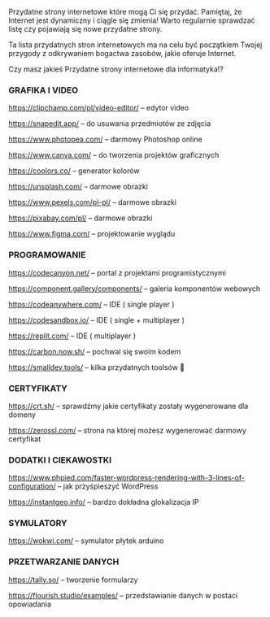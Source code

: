 Przydatne strony internetowe które mogą Ci się przydać. Pamiętaj, że Internet jest dynamiczny i ciągle się zmienia! Warto regularnie sprawdzać listę czy pojawiają się nowe przydatne strony.

Ta lista przydatnych stron internetowych ma na celu być początkiem Twojej przygody z odkrywaniem bogactwa zasobów, jakie oferuje Internet.

Czy masz jakieś Przydatne strony internetowe dla informatyka!?

### GRAFIKA I VIDEO
https://clipchamp.com/pl/video-editor/ – edytor video

https://snapedit.app/ – do usuwania przedmiotów ze zdjęcia

https://www.photopea.com/ – darmowy Photoshop online

https://www.canva.com/ – do tworzenia projektów graficznych

https://coolors.co/ – generator kolorów

https://unsplash.com/ – darmowe obrazki

https://www.pexels.com/pl-pl/ – darmowe obrazki

https://pixabay.com/pl/ – darmowe obrazki

https://www.figma.com/ – projektowanie wyglądu

### PROGRAMOWANIE
https://codecanyon.net/ – portal z projektami programistycznymi

https://component.gallery/components/ – galeria komponentów webowych

https://codeanywhere.com/ – IDE ( single player )

https://codesandbox.io/ – IDE ( single + multiplayer )

https://replit.com/ – IDE ( multiplayer )

https://carbon.now.sh/ – pochwal się swoim kodem

https://smalldev.tools/ – kilka przydatnych toolsów 🙂

### CERTYFIKATY
https://crt.sh/ – sprawdźmy jakie certyfikaty zostały wygenerowane dla domeny

https://zerossl.com/ – strona na której możesz wygenerować darmowy certyfikat

### DODATKI I CIEKAWOSTKI
https://www.phpied.com/faster-wordpress-rendering-with-3-lines-of-configuration/ – jak przyśpieszyć WordPress

https://instantgeo.info/ – bardzo dokładna glokalizacja IP

### SYMULATORY
https://wokwi.com/ – symulator płytek arduino

### PRZETWARZANIE DANYCH
https://tally.so/ – tworzenie formularzy

https://flourish.studio/examples/ – przedstawianie danych w postaci opowiadania